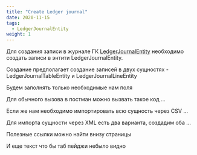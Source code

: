 ```yaml
---
title: "Create Ledger journal"
date: 2020-11-15
tags:
  - LedgerJournalEntity
weight: 1
---
```


Для создания записи в журнале ГК [LedgerJournalEntity](LedgerJournalEntity) необходимо создать записи в энтити LedgerJournalEntity.

Создание предполагает создание записей в двух сущностях - LedgerJournalTableEntity и LedgerJournalLineEntity

Будем заполнять только необходимые нам поля

Для обычного вызова в постман можно вызвать такое код ...

Если же нам необходимо импортировать всю сущность через CSV ...

Для импорта сущности через XML есть два варианта, создадим оба ...

Полезные ссылки можно найти внизу страницы

И еще текст что бы таб пейджи небыло видно

